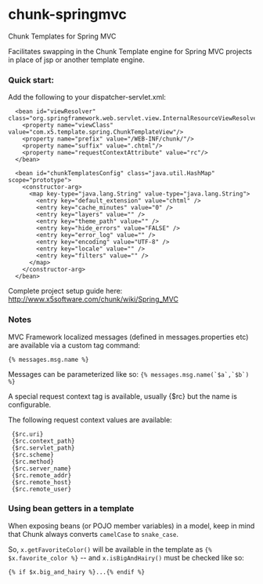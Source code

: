 # chunk-springmvc
Chunk Templates for Spring MVC

Facilitates swapping in the Chunk Template engine for Spring MVC projects
in place of jsp or another template engine.

### Quick start:

Add the following to your dispatcher-servlet.xml:
```
  <bean id="viewResolver" class="org.springframework.web.servlet.view.InternalResourceViewResolver">
    <property name="viewClass" value="com.x5.template.spring.ChunkTemplateView"/>
    <property name="prefix" value="/WEB-INF/chunk/"/>
    <property name="suffix" value=".chtml"/>
    <property name="requestContextAttribute" value="rc"/>
  </bean>

  <bean id="chunkTemplatesConfig" class="java.util.HashMap" scope="prototype">
    <constructor-arg>
      <map key-type="java.lang.String" value-type="java.lang.String">
        <entry key="default_extension" value="chtml" />
        <entry key="cache_minutes" value="0" />
        <entry key="layers" value="" />
        <entry key="theme_path" value="" />
        <entry key="hide_errors" value="FALSE" />
        <entry key="error_log" value="" />
        <entry key="encoding" value="UTF-8" />
        <entry key="locale" value="" />
        <entry key="filters" value="" />
      </map>
    </constructor-arg>
  </bean>
```

Complete project setup guide here:
http://www.x5software.com/chunk/wiki/Spring_MVC

### Notes

MVC Framework localized messages (defined in messages.properties etc)
are available via a custom tag command:
```
{% messages.msg.name %}
```

Messages can be parameterized like so: ``{% messages.msg.name(`$a`,`$b`) %}``

A special request context tag is available, usually {$rc} but the name is
configurable.

The following request context values are available:
```
 {$rc.uri}
 {$rc.context_path}
 {$rc.servlet_path}
 {$rc.scheme}
 {$rc.method}
 {$rc.server_name}
 {$rc.remote_addr}
 {$rc.remote_host}
 {$rc.remote_user}
```

### Using bean getters in a template

When exposing beans (or POJO member variables) in a model, keep in mind that
Chunk always converts ``camelCase`` to ``snake_case``.

So, ``x.getFavoriteColor()`` will be available in the template as
``{% $x.favorite_color %}`` -- and ``x.isBigAndHairy()`` must be checked
like so:
```
{% if $x.big_and_hairy %}...{% endif %}
```
